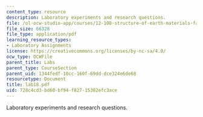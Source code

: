 ```yaml
---
content_type: resource
description: Laboratory experiments and research questions.
file: /ol-ocw-studio-app/courses/12-108-structure-of-earth-materials-fall-2004/728c4cd3bd60bf94f82715382efc3ace_lab18.pdf
file_size: 66328
file_type: application/pdf
learning_resource_types:
- Laboratory Assignments
license: https://creativecommons.org/licenses/by-nc-sa/4.0/
ocw_type: OCWFile
parent_title: Labs
parent_type: CourseSection
parent_uid: 1344fedf-10cc-160f-69dd-dce324e6de68
resourcetype: Document
title: lab18.pdf
uid: 728c4cd3-bd60-bf94-f827-15382efc3ace
---
```

Laboratory experiments and research questions.
